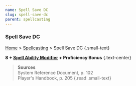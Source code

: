 ```yaml
---
name: Spell Save DC
slug: spell-save-dc
parent: spellcasting
---
```

### Spell Save DC
[Home](dm-operations-center) > [Spellcasting](spellcasting) > Spell Save DC {.small-text}

**8 + [Spell Ability Modifier](spell-ability) + Proficiency Bonus** {.text-center}

> **Sources** <br/>
> System Reference Document, p. 102<br/>
> Player's Handbook, p. 205
{.read .small-text}
